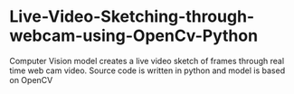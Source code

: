 # Live-Video-Sketching-through-webcam-using-OpenCv-Python
Computer Vision model creates a live video sketch of frames through real time web cam video. Source code is written in python and model is based on OpenCV

